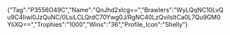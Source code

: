 {"Tag":"P3556O49C","Name":"QnJhd2xlcg==","Brawlers":"WyLQqNC10LvQu9C4Iiwi0JzQuNC/0LsiLCLQrdC70Ywg0J/RgNC40LzQviIsItCa0L7Qu9GM0YIiXQ==","Trophies":"1000","Wins":"36","Profile_Icon":"Shelly"}
